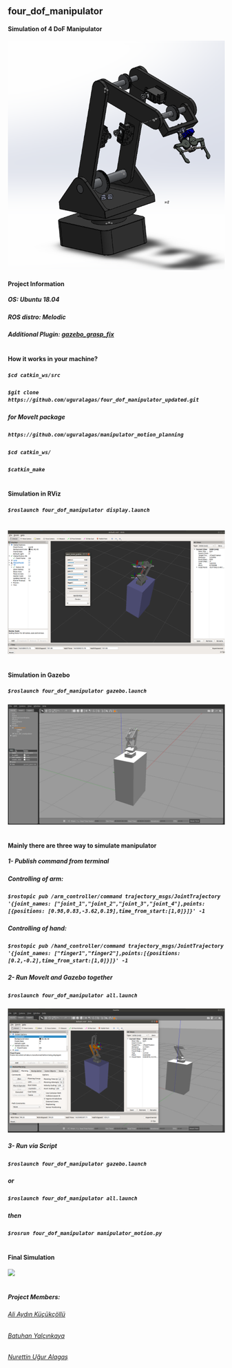## four_dof_manipulator
#### Simulation of 4 DoF Manipulator

![four_dof_manipulator](https://github.com/uguralagas/four_dof_manipulator_updated/blob/main/adds/solidworks.png)

#### Project Information
##### OS: Ubuntu 18.04
##### ROS distro: Melodic
##### Additional Plugin: [gazebo_grasp_fix](https://github.com/JenniferBuehler/gazebo-pkgs/wiki/The-Gazebo-grasp-fix-plugin)<br></br>

#### How it works in your machine?
##### `$cd catkin_ws/src`
##### `$git clone https://github.com/uguralagas/four_dof_manipulator_updated.git`
##### for MoveIt package
##### `https://github.com/uguralagas/manipulator_motion_planning`
##### `$cd catkin_ws/`
##### `$catkin_make`<br></br>


#### Simulation in RViz
##### `$roslaunch four_dof_manipulator display.launch`<br></br>

![](https://github.com/uguralagas/four_dof_manipulator_updated/blob/main/adds/rviz.PNG)<br></br>

#### Simulation in Gazebo
##### `$roslaunch four_dof_manipulator gazebo.launch`

![](https://github.com/uguralagas/four_dof_manipulator_updated/blob/main/adds/gazebo.PNG)<br></br>

#### Mainly there are three way to simulate manipulator
##### 1- Publish command from terminal

##### Controlling of arm:

##### `$rostopic pub /arm_controller/command trajectory_msgs/JointTrajectory '{joint_names: ["joint_1","joint_2","joint_3","joint_4"],points:[{positions: [0.98,0.83,-3.62,0.19],time_from_start:[1,0]}]}' -1`

##### Controlling of hand:

##### `$rostopic pub /hand_controller/command trajectory_msgs/JointTrajectory '{joint_names: ["finger1","finger2"],points:[{positions: [0.2,-0.2],time_from_start:[1,0]}]}' -1`

##### 2- Run MoveIt and Gazebo together
##### `$roslaunch four_dof_manipulator all.launch`

![](https://github.com/uguralagas/four_dof_manipulator_updated/blob/main/adds/rvizANDgazebo.PNG)


##### 3- Run via Script
##### `$roslaunch four_dof_manipulator gazebo.launch`
##### or
##### `$roslaunch four_dof_manipulator all.launch`
##### then
##### `$rosrun four_dof_manipulator manipulator_motion.py`<br></br>

#### Final Simulation

![](https://github.com/uguralagas/four_dof_manipulator_updated/blob/main/adds/simülasyon.gif)<br></br>

##### Project Members:
###### [Ali Aydın Küçükçöllü](mailto:kucukcollu@outlook.com)
###### [Batuhan Yalçınkaya](mailto:batuhanyalcinkayayk@gmail.com)
###### [Nurettin Uğur Alagaş](mailto:alaugurala@hotmail.com)<br></br>
